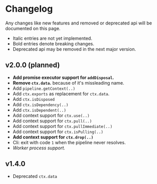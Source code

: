 # Changelog
Any changes like new features and removed or deprecated api will be documented on this page.<br>
+ Italic entries are not yet implemented.
+ Bold entries denote breaking changes.
+ Deprecated api may be removed in the next major version.

## v2.0.0 (planned)
+ **Add promise executor support for `addDisposal`.**
+ **Remove `ctx.data`.** because of it's missleading name.
+ Add `pipeline.getContext(..)`
+ Add `ctx.exports` as replacement for `ctx.data`.
+ Add `ctx.isDisposed`
+ Add `ctx.isDependency(..)`
+ Add `ctx.isDependent(..)`
+ Add context support for `ctx.use(..)`
+ Add context support for `ctx.pull(..)`
+ Add context support for `ctx.pullImmediate(..)`
+ Add context support for `ctx.isPulling(..)`
+ **Add context support for `ctx.drop(..)`**
+ Cli: exit with code `1` when the pipeline never resolves.
+ *Worker process support.*

## v1.4.0
+ Deprecated `ctx.data`
